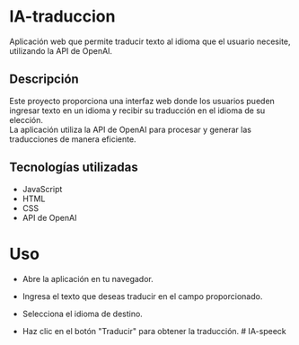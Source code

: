 # IA-traduccion

Aplicación web que permite traducir texto al idioma que el usuario necesite, utilizando la API de OpenAI.

## Descripción

Este proyecto proporciona una interfaz web donde los usuarios pueden ingresar texto en un idioma y recibir su traducción en el idioma de su elección.  
La aplicación utiliza la API de OpenAI para procesar y generar las traducciones de manera eficiente.

## Tecnologías utilizadas

- JavaScript
- HTML
- CSS
- API de OpenAI

# Uso

- Abre la aplicación en tu navegador.

- Ingresa el texto que deseas traducir en el campo proporcionado.

- Selecciona el idioma de destino.

- Haz clic en el botón "Traducir" para obtener la traducción.
#   I A - s p e e c k  
 